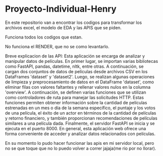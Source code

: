 # Proyecto-Individual-Henry

En este repositorio van a encontrar los codigos para transformar los archivos excel, el modelo de EDA y las APIS que se piden.

Funciona todos los codigos que estan.

No funciona el RENDER, que no se como levantarlo.

Breve explicacion de las API:
  Esta aplicación se encarga de analizar y manipular datos de películas. En primer lugar, se importan varias bibliotecas como FastAPI, pandas, datetime, nltk, entre otras. A continuación, se cargan dos conjuntos de datos de películas desde archivos CSV en los DataFrames 'dataset' y 'dataset2'. Luego, se realizan algunas operaciones de limpieza y preprocesamiento de datos en el DataFrame 'dataset', como eliminar filas con valores faltantes y rellenar valores nulos en la columna 'overview'. A continuación, se definen varias funciones que se utilizan como controladores de ruta para manejar las solicitudes HTTP. Estas funciones permiten obtener información sobre la cantidad de películas estrenadas en un mes o día de la semana específico, el puntaje y los votos de una película, el éxito de un actor en términos de la cantidad de películas y retorno financiero, y también proporcionan recomendaciones de películas similares a una película dada. Finalmente, el servidor FastAPI se inicia y se ejecuta en el puerto 8000. En general, esta aplicación web ofrece una forma conveniente de acceder y analizar datos relacionados con películas.
  
En su momento lo pudo hacer funcionar las apis en mi servidor local, pero no se que toque que no lo puedo volver a correr jajaja(me rio por no llorar).
